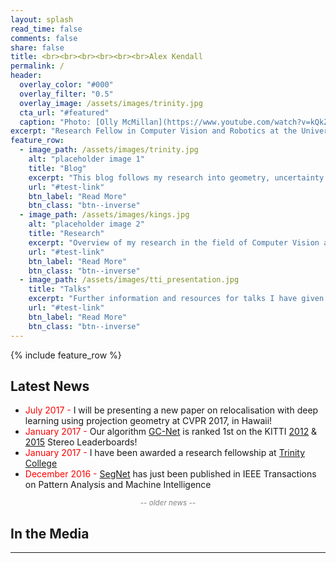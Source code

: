 ```yaml
---
layout: splash
read_time: false
comments: false
share: false
title: <br><br><br><br><br><br>Alex Kendall
permalink: /
header:
  overlay_color: "#000"
  overlay_filter: "0.5"
  overlay_image: /assets/images/trinity.jpg
  cta_url: "#featured"
  caption: "Photo: [Olly McMillan](https://www.youtube.com/watch?v=kQkZeXHfgwA&t=1s)"
excerpt: "Research Fellow in Computer Vision and Robotics at the University of Cambridge<br><br><br>"
feature_row:
  - image_path: /assets/images/trinity.jpg
    alt: "placeholder image 1"
    title: "Blog"
    excerpt: "This blog follows my research into geometry, uncertainty and deep learning for computer vision."
    url: "#test-link"
    btn_label: "Read More"
    btn_class: "btn--inverse"
  - image_path: /assets/images/kings.jpg
    alt: "placeholder image 2"
    title: "Research"
    excerpt: "Overview of my research in the field of Computer Vision and Robotics with links to code and other resources."
    url: "#test-link"
    btn_label: "Read More"
    btn_class: "btn--inverse"
  - image_path: /assets/images/tti_presentation.jpg
    title: "Talks"
    excerpt: "Further information and resources for talks I have given."
    url: "#test-link"
    btn_label: "Read More"
    btn_class: "btn--inverse"
---
```


<div id='featured'></div>

{% include feature_row %}

## Latest News
* <span style="color:red">July 2017 -</span> I will be presenting a new paper on relocalisation with deep learning using projection geometry at CVPR 2017, in Hawaii!
* <span style="color:red">January 2017 -</span> Our algorithm [GC-Net](https://arxiv.org/pdf/1703.04309.pdf) is ranked 1st on the KITTI [2012](http://www.cvlibs.net/datasets/kitti/eval_stereo_flow.php?benchmark=stereo) & [2015](http://www.cvlibs.net/datasets/kitti/eval_scene_flow.php?benchmark=stereo) Stereo Leaderboards!
* <span style="color:red">January 2017 -</span> I have been awarded a research fellowship at [Trinity College](https://www.trin.cam.ac.uk/)
* <span style="color:red">December 2016 -</span> [SegNet](https://arxiv.org/pdf/1511.00561v3.pdf) has just been published in IEEE Transactions on Pattern Analysis and Machine Intelligence


<center><a style="color:gray;cursor: pointer; cursor: hand;" onclick="toggle_visibility('old_news');"><small><i>-- older news --</i></small></a></center>
<div id="old_news" style="display:none;">
<ul>
<li><span style="color:red">May 2016 -</span> We are presenting our paper on probabilistic localisation with deep learning at the International Conference on Robotics and Automation in Stockholm, Sweden</li>
<li><span style="color:red">December 2015 -</span> We are presenting our paper on localisation with deep learning at the International Conference on Computer Vision in Santiago, Chile</li>
</ul>
</div>
     

<script type="text/javascript">
   function toggle_visibility(block_id) {
       var e = document.getElementById(block_id);
       if(e.style.display == 'block')
          e.style.display = 'none';
       else
          e.style.display = 'block';
   }
</script>	

## In the Media

---


